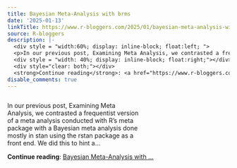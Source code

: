 ```yaml
---
title: Bayesian Meta-Analysis with brms
date: '2025-01-13'
linkTitle: https://www.r-bloggers.com/2025/01/bayesian-meta-analysis-with-brms/
source: R-bloggers
description: |-
  <div style = "width:60%; display: inline-block; float:left; ">
  <p>In our previous post, Examining Meta Analysis, we contrasted a frequentist version of a meta analysis conducted with R’s meta package with a Bayesian meta analysis done mostly in stan using the rstan package as a front end. We did this to hint a...</p></div>
  <div style = "width: 40%; display: inline-block; float:right;"></div>
  <div style="clear: both;"></div>
  <strong>Continue reading</strong>: <a href="https://www.r-bloggers.com/2025/01/bayesian-meta-analysis-with-brms/">Bayesian Meta-Analysis with ...
disable_comments: true
---
```

<div style = "width:60%; display: inline-block; float:left; ">
<p>In our previous post, Examining Meta Analysis, we contrasted a frequentist version of a meta analysis conducted with R’s meta package with a Bayesian meta analysis done mostly in stan using the rstan package as a front end. We did this to hint a...</p></div>
<div style = "width: 40%; display: inline-block; float:right;"></div>
<div style="clear: both;"></div>
<strong>Continue reading</strong>: <a href="https://www.r-bloggers.com/2025/01/bayesian-meta-analysis-with-brms/">Bayesian Meta-Analysis with ...